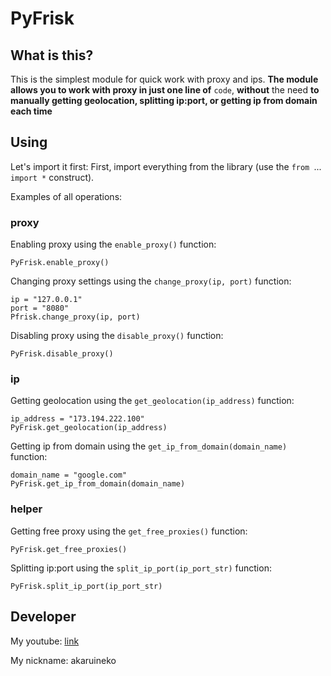 # PyFrisk
## What is this? ##
This is the simplest module for quick work with proxy and ips. **The module allows you to work with proxy in just one line of** `code`, **without** the need **to manually getting geolocation, splitting ip:port, or getting ip from domain each time**


## Using
Let's import it first:
First, import everything from the library (use the `from `...` import *` construct).

Examples of all operations:

### proxy
Enabling proxy using the `enable_proxy()` function:

`PyFrisk.enable_proxy()`

Changing proxy settings using the `change_proxy(ip, port)` function:


    ip = "127.0.0.1"
    port = "8080"
    Pfrisk.change_proxy(ip, port)


Disabling proxy using the `disable_proxy()` function:

`PyFrisk.disable_proxy()`

### ip
Getting geolocation using the `get_geolocation(ip_address)` function:

    ip_address = "173.194.222.100"
    PyFrisk.get_geolocation(ip_address)

Getting ip from domain using the `get_ip_from_domain(domain_name)` function:

    domain_name = "google.com"
    PyFrisk.get_ip_from_domain(domain_name)

### helper
Getting free proxy using the `get_free_proxies()` function:

`PyFrisk.get_free_proxies()`

Splitting ip:port using the `split_ip_port(ip_port_str)` function:

`PyFrisk.split_ip_port(ip_port_str)`

## Developer ##
My youtube: [link](http://www.youtube.com/@AkaruiNeko/) 

My nickname: akaruineko
